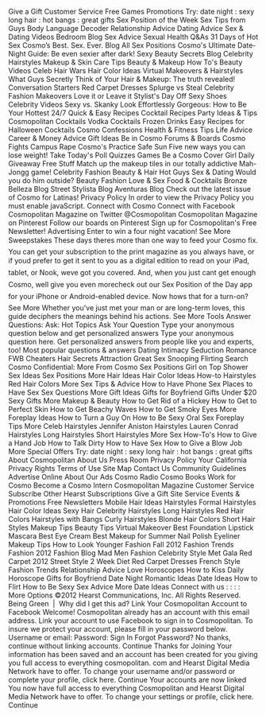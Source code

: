 Give a Gift Customer Service Free Games Promotions Try: date night : sexy long hair : hot bangs : great gifts Sex Position of the Week Sex Tips from Guys Body Language Decoder Relationship Advice Dating Advice Sex & Dating Videos Bedroom Blog Sex Advice Sexual Health Q&As 31 Days of Hot Sex Cosmo’s Best. Sex. Ever. Blog All Sex Positions Cosmo's Ultimate Date-Night Guide: Be even sexier after dark! Sexy Beauty Secrets Blog Celebrity Hairstyles Makeup & Skin Care Tips Beauty & Makeup How To's Beauty Videos Celeb Hair Wars Hair Color Ideas Virtual Makeovers & Hairstyles What Guys Secretly Think of Your Hair & Makeup: The truth revealed! Conversation Starters Red Carpet Dresses Splurge vs Steal Celebrity Fashion Makeovers Love it or Leave it Stylist's Day Off Sexy Shoes Celebrity Videos Sexy vs. Skanky Look Effortlessly Gorgeous: How to Be Your Hottest 24/7 Quick & Easy Recipes Cocktail Recipes Party Ideas & Tips Cosmopolitan Cocktails Vodka Cocktails Frozen Drinks Easy Recipes for Halloween Cocktails Cosmo Confessions Health & Fitness Tips Life Advice Career & Money Advice Gift Ideas Be in Cosmo Forums & Boards Cosmo Fights Campus Rape Cosmo's Practice Safe Sun Five new ways you can lose weight! Take Today's Poll Quizzes Games Be a Cosmo Cover Girl Daily Giveaway Free Stuff Match up the makeup tiles in our totally addictive Mah-Jongg game! Celebrity Fashion Beauty & Hair Hot Guys Sex & Dating Would you do him outside? Beauty Fashion Love & Sex Food & Cocktails Bronze Belleza Blog Street Stylista Blog Aventuras Blog Check out the latest issue of Cosmo for Latinas! Privacy Policy In order to view the Privacy Policy you must enable javaScript. Connect with Cosmo Connect with Facebook Cosmopolitan Magazine on Twitter @Cosmopolitan Cosmopolitan Magazine on Pinterest Follow our boards on Pinterest Sign up for Cosmopolitan's Free Newsletter! Advertising Enter to win a four night vacation! See More Sweepstakes These days theres more than one way to feed your Cosmo fix. You can get your subscription to the print magazine as you always have, or if youd prefer to get it sent to you as a digital edition to read on your iPad, tablet, or Nook, weve got you covered. And, when you just cant get enough Cosmo, well give you even morecheck out our Sex Position of the Day app for your iPhone or Android-enabled device. Now hows that for a turn-on? See More Whether you've just met your man or are long-term loves, this guide deciphers the meanings behind his actions. See More Tools Answer Questions: Ask: Hot Topics Ask Your Question Type your anonymous question below and get personalized answers Type your anonymous question here. Get personalized answers from people like you and experts, too! Most popular questions & answers Dating Intimacy Seduction Romance FWB Cheaters Hair Secrets Attraction Great Sex Snooping Flirting Search Cosmo Confidential: More From Cosmo Sex Positions Girl on Top Shower Sex Ideas Sex Positions More Hair Ideas Hair Color Ideas How-to Hairstyles Red Hair Colors More Sex Tips & Advice How to Have Phone Sex Places to Have Sex Sex Questions More Gift Ideas Gifts for Boyfriend Gifts Under $20 Sexy Gifts More Makeup & Beauty How to Get Rid of a Hickey How to Get to Perfect Skin How to Get Beachy Waves How to Get Smoky Eyes More Foreplay Ideas How to Turn a Guy On How to Be Sexy Oral Sex Foreplay Tips More Celeb Hairstyles Jennifer Aniston Hairstyles Lauren Conrad Hairstyles Long Hairstyles Short Hairstyles More Sex How-To's How to Give a Hand Job How to Talk Dirty How to Have Sex How to Give a Blow Job More Special Offers Try: date night : sexy long hair : hot bangs : great gifts About Cosmopolitan About Us Press Room Privacy Policy Your California Privacy Rights Terms of Use Site Map Contact Us Community Guidelines Advertise Online About Our Ads Cosmo Radio Cosmo Books Work for Cosmo Become a Cosmo Intern Cosmopolitan Magazine Customer Service Subscribe Other Hearst Subscriptions Give a Gift Site Service Events & Promotions Free Newsletters Mobile Hair Ideas Hairstyles Formal Hairstyles Hair Color Ideas Sexy Hair Celebrity Hairstyles Long Hairstyles Red Hair Colors Hairstyles with Bangs Curly Hairstyles Blonde Hair Colors Short Hair Styles Makeup Tips Beauty Tips Virtual Makeover Best Foundation Lipstick Mascara Best Eye Cream Best Makeup for Summer Nail Polish Eyeliner Makeup Tips How to Look Younger Fashion Fall 2012 Fashion Trends Fashion 2012 Fashion Blog Mad Men Fashion Celebrity Style Met Gala Red Carpet 2012 Street Style 2 Week Diet Red Carpet Dresses French Style Fashion Trends Relationship Advice Love Horoscopes How to Kiss Daily Horoscope Gifts for Boyfriend Date Night Romantic Ideas Date Ideas How to Flirt How to Be Sexy Sex Advice More Date Ideas Connect with us : : : : More Options ©2012 Hearst Communications, Inc. All Rights Reserved. Being Green  |  Why did I get this ad? Link Your Cosmopolitan Account to Facebook Welcome! Cosmopolitan already has an account with this email address. Link your account to use Facebook to sign in to Cosmopolitan. To insure we protect your account, please fill in your password below. Username or email: Password: Sign In Forgot Password? No thanks, continue without linking accounts. Continue Thanks for Joining Your information has been saved and an account has been created for you giving you full access to everything cosmopolitan. com and Hearst Digital Media Network have to offer. To change your username and/or password or complete your profile, click here. Continue Your accounts are now linked You now have full access to everything Cosmopolitan and Hearst Digital Media Network have to offer. To change your settings or profile, click here. Continue
